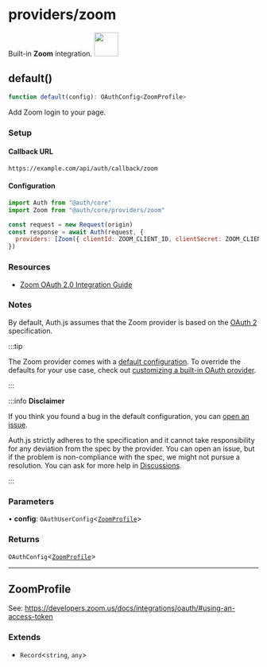 # providers/zoom

<div style={{backgroundColor: "#000", display: "flex", justifyContent: "space-between", color: "#fff", padding: 16}}>
<span>Built-in <b>Zoom</b> integration.</span>
<a href="https://zoom.us/">
  <img style={{display: "block"}} src="https://authjs.dev/img/providers/zoom.svg" height="48" />
</a>
</div>

## default()

```ts
function default(config): OAuthConfig<ZoomProfile>
```

Add Zoom login to your page.

### Setup

#### Callback URL
```
https://example.com/api/auth/callback/zoom
```

#### Configuration
```js
import Auth from "@auth/core"
import Zoom from "@auth/core/providers/zoom"

const request = new Request(origin)
const response = await Auth(request, {
  providers: [Zoom({ clientId: ZOOM_CLIENT_ID, clientSecret: ZOOM_CLIENT_SECRET })],
})
```

### Resources

- [Zoom OAuth 2.0 Integration Guide](https://developers.zoom.us/docs/integrations/oauth/)

### Notes

By default, Auth.js assumes that the Zoom provider is
based on the [OAuth 2](https://www.rfc-editor.org/rfc/rfc6749.html) specification.

:::tip

The Zoom provider comes with a [default configuration](https://github.com/nextauthjs/next-auth/blob/main/packages/core/src/providers/zoom.ts).
To override the defaults for your use case, check out [customizing a built-in OAuth provider](https://authjs.dev/guides/providers/custom-provider#override-default-options).

:::

:::info **Disclaimer**

If you think you found a bug in the default configuration, you can [open an issue](https://authjs.dev/new/provider-issue).

Auth.js strictly adheres to the specification and it cannot take responsibility for any deviation from
the spec by the provider. You can open an issue, but if the problem is non-compliance with the spec,
we might not pursue a resolution. You can ask for more help in [Discussions](https://authjs.dev/new/github-discussions).

:::

### Parameters

• **config**: `OAuthUserConfig`\<[`ZoomProfile`](zoom.md#zoomprofile)\>

### Returns

`OAuthConfig`\<[`ZoomProfile`](zoom.md#zoomprofile)\>

***

## ZoomProfile

See: https://developers.zoom.us/docs/integrations/oauth/#using-an-access-token

### Extends

- `Record`\<`string`, `any`\>
